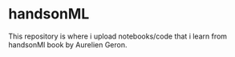 # handsonML

This repository is where i upload notebooks/code that i learn from handsonMl book by Aurelien Geron.
